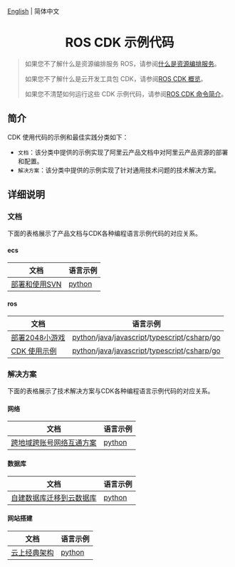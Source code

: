 [English](./README.md) | 简体中文

<h1 align="center">ROS CDK 示例代码</h1>

> 如果您不了解什么是资源编排服务 ROS，请参阅[什么是资源编排服务](https://help.aliyun.com/zh/ros/product-overview/what-is-ros)。
> 
> 如果您不了解什么是云开发工具包 CDK，请参阅[ROS CDK 概览](https://help.aliyun.com/zh/ros/developer-reference/ros-cdk)。
> 
> 如果您不清楚如何运行这些 CDK 示例代码，请参阅[ROS CDK 命令简介](https://help.aliyun.com/zh/ros/developer-reference/ros-cdk-commands)。

## 简介

CDK 使用代码的示例和最佳实践分类如下：

- `文档`：该分类中提供的示例实现了阿里云产品文档中对阿里云产品资源的部署和配置。
- `解决方案`：该分类中提供的示例实现了针对通用技术问题的技术解决方案。

## 详细说明

### 文档

下面的表格展示了产品文档与CDK各种编程语言示例代码的对应关系。

#### ecs

|文档               |语言示例               |
|-------------------|---------------------|
|[部署和使用SVN](https://help.aliyun.com/zh/ecs/use-cases/deploying-and-using-svn)|[python](documents/ecs/deploy-SVN-by-using-svnserve/python/) |

#### ros

| 文档                                                                            |语言示例               |
|-------------------------------------------------------------------------------|---------------------|
| [部署2048小游戏](https://help.aliyun.com/zh/ros/developer-reference/use-ros-cdk-to-deploy-the-2048-game-on-the-cloud)                                  |[python](./documents/ros/deploy-2048/python/)/[java](./documents/ros/deploy-2048/java/)/[javascript](./documents/ros/deploy-2048/javascript/)/[typescript](./documents/ros/deploy-2048/typescript/)/[csharp](./documents/ros/deploy-2048/csharp/)/[go](./documents/ros/deploy-2048/go/)|
| [CDK 使用示例](https://help.aliyun.com/zh/ros/developer-reference/getting-started-with-applications) |[python](./documents/ros/usage-examples/python/)/[java](./documents/ros/usage-examples/java/)/[javascript](./documents/ros/usage-examples/javascript/)/[typescript](./documents/ros/usage-examples/typescript/)/[csharp](./documents/ros/usage-examples/csharp/)/[go](./documents/ros/usage-examples/go/)|

### 解决方案

下面的表格展示了技术解决方案与CDK各种编程语言示例代码的对应关系。

#### 网络

|文档               |语言示例               |
|-------------------|---------------------|
|[跨地域跨账号网络互通方案](https://www.aliyun.com/solution/tech-solution/cracani)|[python](./solutions/network/cross-region-account-network-interwork-scheme/python/)|

#### 数据库

|文档               |语言示例               |
|-------------------|---------------------|
|[自建数据库迁移到云数据库](https://www.aliyun.com/solution/tech-solution/smowdttc)|[python](./solutions/database/data-transmission-from-ECS-to-RDS/python/)|

#### 网站搭建

|文档               |语言示例               |
|-------------------|---------------------|
|[云上经典架构](https://www.aliyun.com/solution/tech-solution/habwoc)|[python](solutions/website/classic-architecture-on-the-cloud/python/)|
